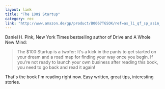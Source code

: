 ```yaml
---
layout: link
title: "The 100$ Startup"
category: rec
link: "http://www.amazon.de/gp/product/B0067TGSOK/ref=as_li_qf_sp_asin_il_tl?ie=UTF8&camp=1638&creative=6742&creativeASIN=B0067TGSOK&linkCode=as2&tag=httpdanielpuc-21"
---
```


Daniel H. Pink, New York Times bestselling author of Drive and A Whole New Mind:

> The $100 Startup is a twofer: It's a kick in the pants to get started on your dream and a road map for finding your way once you begin. If you're not ready to launch your own business after reading this book, you need to go back and read it again!

That's the book I'm reading right now. Easy written, great tips, interesting stories.
